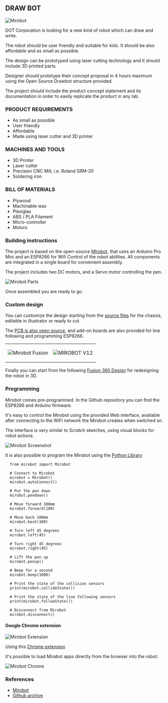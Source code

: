 ## DRAW BOT
 
![Mirobot](assets/mirobot.jpg)
 
DOT Corporation is looking for a new kind of robot which can draw and write.

The robot should be user friendly and suitable for kids.
It should be also affordable and as small as possible.

The design can be prototyped using laser cutting technology and it should include 3D printed parts. 

Designer should prototype their concept proposal in 4 hours maximum using the Open Source Drawbot structure provided.

The project should include the product concept statement and its documentation in order to easily replicate the product in any lab.
 

### PRODUCT REQUIREMENTS

- As small as possible
- User friendly
- Affordable
- Made using laser cutter and 3D printer


### MACHINES AND TOOLS

- 3D Printer
- Laser cutter
- Precision CNC Mill, i.e. Roland SRM-20 
- Soldering iron

### BILL OF MATERIALS

- Plywood
- Machinable wax
- Plexiglas
- ABS / PLA Filament
- Micro-controller
- Motors


### Building instructions

The project is based on the open-source [Mirobot](), that uses an Arduino Pro Mini and an ESP8266 for Wifi Control of the robot abilities. All components are integrated in a single board for convenient assembly.

The project includes two DC motors, and a Servo motor controlling the pen.

![Mirobot Parts](assets/mirobot-parts.jpg)

Once assembled you are ready to go.

### Custom design

You can customize the design starting from the [source files](https://github.com/fablabmade/mirobot-chassis) for the chassis, editable in illustrator or ready to cut.

The [PCB is also open source](https://github.com/fablabmade/mirobot-pcb
), and add-on boards are also provided for line following and programming ESP8266.

<table>
<tr>
<td width="50%">
<p><img src="assets/mirobot-fusion.png" alt="Mirobot Fusion" title="" /></p>
</td>
<td>
<p><img src="assets/MIROBOT%20v12.png" alt="MIROBOT V12" title="" /></p>
</td>
</tr>
</table>

Finally you can start from the following [Fusion 360 Design](http://a360.co/2eykNs0) for redesigning the robot in 3D.

### Programming

Mirobot comes pre-programmed. In the Github repository you can find the ESP8266 and Arduino firmware.

It's easy to control the Mirobot using the provided Web interface, available after connecting to the WiFi network the Mirobot creates when switched on.

The interface is very similar to Scratch sketches, using visual blocks for robot actions.

![Mirobot Screenshot](assets/mirobot-screenshot.png)
  
It is also possible to program the Mirobot using the [Python Library](https://github.com/mirobot/mirobot-py)

```
  from mirobot import Mirobot

  # Connect to Mirobot
  mirobot = Mirobot()
  mirobot.autoConnect()

  # Put the pen down
  mirobot.pendown()

  # Move forward 100mm
  mirobot.forward(100)

  # Move back 100mm
  mirobot.back(100)

  # Turn left 45 degrees
  mirobot.left(45)

  # Turn right 45 degrees
  mirobot.right(45)

  # Lift the pen up
  mirobot.penup()

  # Beep for a second
  mirobot.beep(1000)

  # Print the state of the collision sensors
  print(mirobot.collideState())

  # Print the state of the line following sensors
  print(mirobot.followState())

  # Disconnect from Mirobot
  mirobot.disconnect()

```
<p style="page-break-after:always;"></p>

#### Google Chrome extension

![Mirobot Extension](assets/mirobot-extension.jpg)

Using this [Chrome extension](https://chrome.google.com/webstore/detail/mirobot/bjkfmkklaabeoomedlpgfplgndpiijea)

it's possible to load Mirabot apps directly from the browser into the robot:

![Mirobot Chrome](assets/mirobot-chrome.jpg)

### References

- [Mirobot](https://mime.co.uk/products/mirobot/)
- [Github archive]()